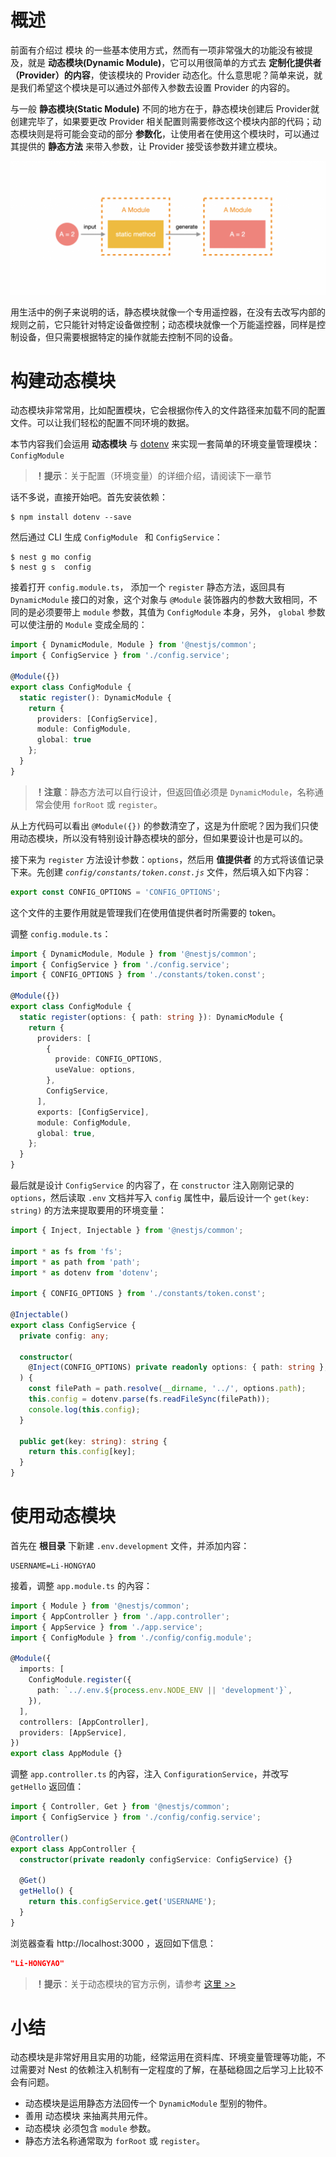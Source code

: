# 概述

前面有介绍过 模块 的一些基本使用方式，然而有一项非常强大的功能没有被提及，就是 **动态模块(Dynamic Module)**，它可以用很简单的方式去 **定制化提供者（Provider）的内容**，使该模块的 Provider 动态化。什么意思呢？简单来说，就是我们希望这个模块是可以通过外部传入参数去设置 Provider 的内容的。

与一般 **静态模块(Static Module)** 不同的地方在于，静态模块创建后 Provider就创建完毕了，如果要更改 Provider 相关配置则需要修改这个模块内部的代码；动态模块则是将可能会变动的部分 **参数化**，让使用者在使用这个模块时，可以通过其提供的 **静态方法** 来带入参数，让 Provider 接受该参数并建立模块。

![](./IMGS/20119338XnHqmcLaeS.png)

用生活中的例子来说明的话，静态模块就像一个专用遥控器，在没有去改写内部的规则之前，它只能针对特定设备做控制；动态模块就像一个万能遥控器，同样是控制设备，但只需要根据特定的操作就能去控制不同的设备。

# 构建动态模块

动态模块非常常用，比如配置模块，它会根据你传入的文件路径来加载不同的配置文件。可以让我们轻松的配置不同环境的数据。

本节内容我们会运用 **动态模块** 与 [dotenv](https://www.npmjs.com/package/dotenv) 来实现一套简单的环境变量管理模块：`ConfigModule`

> **！提示**：关于配置（环境变量）的详细介绍，请阅读下一章节

话不多说，直接开始吧。首先安装依赖：

```shell
$ npm install dotenv --save
```

然后通过 CLI 生成 `ConfigModule ` 和 `ConfigService`：

```shell
$ nest g mo config
$ nest g s  config
```

接着打开 `config.module.ts`， 添加一个 `register` 静态方法，返回具有 `DynamicModule` 接口的对象，这个对象与 `@Module` 装饰器内的参数大致相同，不同的是必须要带上 `module` 参数，其值为 `ConfigModule` 本身，另外， `global` 参数可以使注册的 `Module` 变成全局的：

```typescript
import { DynamicModule, Module } from '@nestjs/common';
import { ConfigService } from './config.service';

@Module({})
export class ConfigModule {
  static register(): DynamicModule {
    return {
      providers: [ConfigService],
      module: ConfigModule,
      global: true
    };
  }
}
```

> **！注意**：静态方法可以自行设计，但返回值必须是 `DynamicModule`，名称通常会使用 `forRoot` 或 `register`。

从上方代码可以看出 `@Module({})` 的参数清空了，这是为什麽呢？因为我们只使用动态模块，所以没有特别设计静态模块的部分，但如果要设计也是可以的。

接下来为 `register` 方法设计参数：`options`，然后用 **值提供者** 的方式将该值记录下来。先创建 *`config/constants/token.const.js`* 文件，然后填入如下内容：

```typescript
export const CONFIG_OPTIONS = 'CONFIG_OPTIONS';
```

这个文件的主要作用就是管理我们在使用值提供者时所需要的 token。

调整 `config.module.ts`：

```typescript
import { DynamicModule, Module } from '@nestjs/common';
import { ConfigService } from './config.service';
import { CONFIG_OPTIONS } from './constants/token.const';

@Module({})
export class ConfigModule {
  static register(options: { path: string }): DynamicModule {
    return {
      providers: [
        {
          provide: CONFIG_OPTIONS,
          useValue: options,
        },
        ConfigService,
      ],
      exports: [ConfigService],
      module: ConfigModule,
      global: true,
    };
  }
}
```

最后就是设计 `ConfigService` 的内容了，在 `constructor` 注入刚刚记录的 `options`，然后读取 `.env` 文档并写入 `config` 属性中，最后设计一个 `get(key: string)` 的方法来提取要用的环境变量：

```typescript
import { Inject, Injectable } from '@nestjs/common';

import * as fs from 'fs';
import * as path from 'path';
import * as dotenv from 'dotenv';

import { CONFIG_OPTIONS } from './constants/token.const';

@Injectable()
export class ConfigService {
  private config: any;

  constructor(
    @Inject(CONFIG_OPTIONS) private readonly options: { path: string },
  ) {
    const filePath = path.resolve(__dirname, '../', options.path);
    this.config = dotenv.parse(fs.readFileSync(filePath));
    console.log(this.config);
  }

  public get(key: string): string {
    return this.config[key];
  }
}
```

# 使用动态模块

首先在 **根目录** 下新建 `.env.development` 文件，并添加内容：

```
USERNAME=Li-HONGYAO
```

接着，调整 `app.module.ts` 的內容：

```typescript
import { Module } from '@nestjs/common';
import { AppController } from './app.controller';
import { AppService } from './app.service';
import { ConfigModule } from './config/config.module';

@Module({
  imports: [
    ConfigModule.register({
      path: `../.env.${process.env.NODE_ENV || 'development'}`,
    }),
  ],
  controllers: [AppController],
  providers: [AppService],
})
export class AppModule {}
```

调整 `app.controller.ts` 的內容，注入 `ConfigurationService`，并改写 `getHello` 返回值：

```typescript
import { Controller, Get } from '@nestjs/common';
import { ConfigService } from './config/config.service';

@Controller()
export class AppController {
  constructor(private readonly configService: ConfigService) {}

  @Get()
  getHello() {
    return this.configService.get('USERNAME');
  }
}
```

浏览器查看 http://localhost:3000 ，返回如下信息：

```json
"Li-HONGYAO"
```

> **！提示**：关于动态模块的官方示例，请参考 [这里 >>](https://github.com/nestjs/nest/tree/master/sample/25-dynamic-modules)

# 小结

动态模块是非常好用且实用的功能，经常运用在资料库、环境变量管理等功能，不过需要对 Nest 的依赖注入机制有一定程度的了解，在基础稳固之后学习上比较不会有问题。

- 动态模块是运用静态方法回传一个 `DynamicModule` 型别的物件。
- 善用 动态模块 来抽离共用元件。
- 动态模块 必须包含 `module` 参数。
- 静态方法名称通常取为 `forRoot` 或 `register`。

















